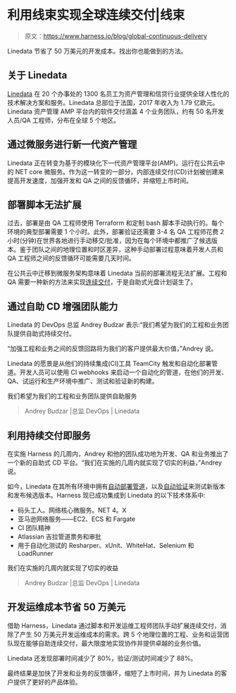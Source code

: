 # 利用线束实现全球连续交付|线束

> 原文：<https://www.harness.io/blog/global-continuous-delivery>

Linedata 节省了 50 万美元的开发成本。找出你也能做到的方法。

## 关于 Linedata

[Linedata](https://www.linedata.com/) 在 20 个办事处的 1300 名员工为资产管理和信贷行业提供全球人性化的技术解决方案和服务。Linedata 总部位于法国，2017 年收入为 1.79 亿欧元。Linedata 资产管理 AMP 平台内的软件交付涵盖 4 个业务团队，约有 50 名开发人员/QA 工程师，分布在全球 5 个地区。

## 通过微服务进行新一代资产管理

Linedata 正在转变为基于的模块化下一代资产管理平台(AMP)。运行在公共云中的 NET core 微服务。作为这一转变的一部分，内部连续交付(CD)计划被创建来提高开发速度，加强开发和 QA 之间的反馈循环，并缩短上市时间。

## 部署脚本无法扩展

过去，部署是由 QA 工程师使用 Terraform 和定制 bash 脚本手动执行的。每个环境的典型部署需要 1 个小时。此外，部署验证还需要 3-4 名 QA 工程师花费 2 小时(分钟)在世界各地进行手动移交/批准，因为在每个环境中都推广了候选版本。鉴于团队之间的地理位置和时区差异，这种手动部署过程意味着开发人员和 QA 工程师之间的反馈循环可能需要几天时间。

在公共云中迁移到微服务架构意味着 Linedata 当前的部署流程无法扩展。工程和 QA 需要一种新的方法来实现[连续交付](https://harness.io/platform/continuous-delivery/)，于是自助式光盘计划诞生了。

## 通过自助 CD 增强团队能力

Linedata 的 DevOps 总监 Andrey Budzar 表示:“我们希望为我们的工程和业务团队提供自助式持续交付。

“加强工程和业务之间的反馈回路将为我们的客户提供最大价值，”Andrey 说。

Linedata 的愿景是从他们的持续集成(CI)工具 TeamCity 触发和自动化部署管道。开发人员可以使用 CI webhooks 来启动一个自动化的管道，在他们的开发、QA、试运行和生产环境中推广、测试和验证新的构建。

我们希望为我们的工程和业务团队提供自助服务

> Andrey Budzar |总监 DevOps | Linedata

## 利用持续交付即服务

在实施 Harness 的几周内，Andrey 和他的团队成功地为开发、QA 和业务推出了一个新的自助式 CD 平台。“我们在实施的几周内就实现了切实的利益，”Andrey 说。

如今，Linedata 在其所有环境中拥有[自动部署管道](https://harness.io/platform/continuous-delivery/smart-automation/)，以及[自动验证](https://harness.io/platform/continuous-delivery/continuous-verification/)来测试新版本和发布候选版本。Harness 现已成功集成到 Linedata 的以下技术体系中:

*   码头工人。网络核心微服务。NET 4。X
*   亚马逊网络服务——EC2、ECS 和 Fargate
*   CI 团队精神
*   Atlassian 吉拉管道票务和审批
*   用于自动化测试的 Resharper、xUnit、WhiteHat、Selenium 和 LoadRunner

我们在实施的几周内就实现了切实的收益

> Andrey Budzar |总监 DevOps | Linedata

## 开发运维成本节省 50 万美元

借助 Harness，Linedata 通过脚本和开发运维工程师团队手动扩展连续交付，消除了产生 50 万美元开发运维成本的需求。跨 5 个地理位置的工程、业务和运营团队现在能够自助连续交付，最大限度地实现协作并提供卓越的业务价值。

Linedata 还发现部署时间减少了 80%，验证/测试时间减少了 88%。

最终结果是加快了开发和业务的反馈循环，缩短了上市时间，并为 Linedata 的客户提供了更好的产品体验。